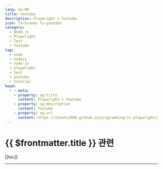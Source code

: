 ```yaml
---
lang: ko-KR
title: Youtube
description: Playwright > Youtube
icon: fa-brands fa-youtube
category:
  - Node.js
  - Playwright
  - Test
  - Youtube
tag: 
  - node
  - nodejs
  - node-js
  - playwright
  - test
  - youtube
  - tutorial
head:
  - - meta:
    - property: og:title
      content: Playwright > Youtube
    - property: og:description
      content: Youtube
    - property: og:url
      content: https://chanhi2000.github.io/programming/js-playwright/youtube.html
---
```


# {{ $frontmatter.title }} 관련

[[toc]]

---

<TagLinks />